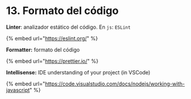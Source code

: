 # 13. Formato del código

**Linter**: analizador estático del código. En `js`: `ESLint`

{% embed url="https://eslint.org/" %}

**Formatter:** formato del código

{% embed url="https://prettier.io/" %}

**Intellisense:** IDE understanding of your project (in VSCode)

{% embed url="https://code.visualstudio.com/docs/nodejs/working-with-javascript" %}
